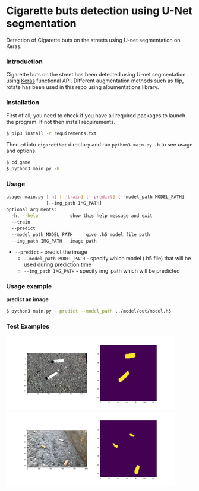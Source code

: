# Cigarette buts detection using U-Net segmentation
Detection of Cigarette buts on the streets using U-net segmentation on Keras.

### Introduction
Cigarette buts on the street has been detected using U-net segmentation using [Keras](https://keras.io/) functional API. Different augmentation methods such as flip, rotate has been used in this repo using albumentations library.

### Installation 

First of all, you need to check if you have all required packages to launch the program. If not then install requirements.

```sh
$ pip3 install -r requirements.txt
```

Then `cd` into `cigarettNet` directory and run `python3 main.py -h` to see usage and options.

```sh
$ cd game
$ python3 main.py -h
```

### Usage
```sh
usage: main.py [-h] [--train] [--predict] [--model_path MODEL_PATH]
               [--img_path IMG_PATH]
optional arguments:
  -h, --help            show this help message and exit
  --train
  --predict
  --model_path MODEL_PATH     give .h5 model file path
  --img_path IMG_PATH   image path
```

* `--predict` - predict the image
    * `--model_path MODEL_PATH` - specify which model (.h5 file) that will be used during prediction time
    * `--img_path IMG_PATH` - specify img_path which will be predicted
    

### Usage example 
**predict an image**
```sh
$ python3 main.py --predict --model_path ../model/out/model.h5
```


### Test Examples

<img src="./cigarette_buts/cigarettNet/test_examples/img1.png" style="max-width:90%;">

<img src="./cigarette_buts/cigarettNet/test_examples/img2.png" style="max-width:90%;">

